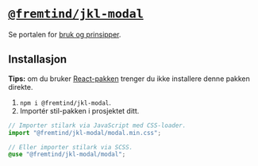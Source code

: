 # [`@fremtind/jkl-modal`](https://jokul.fremtind.no/komponenter/modal)

Se portalen for [bruk og prinsipper](https://jokul.fremtind.no/komponenter/modal).

## Installasjon

**Tips:** om du bruker [React-pakken](../modal-react/) trenger du ikke installere denne pakken direkte.

1. `npm i @fremtind/jkl-modal`.
2. Importér stil-pakken i prosjektet ditt.

```js
// Importer stilark via JavaScript med CSS-loader.
import "@fremtind/jkl-modal/modal.min.css";
```

```scss
// Eller importer stilark via SCSS.
@use "@fremtind/jkl-modal/modal";
```
